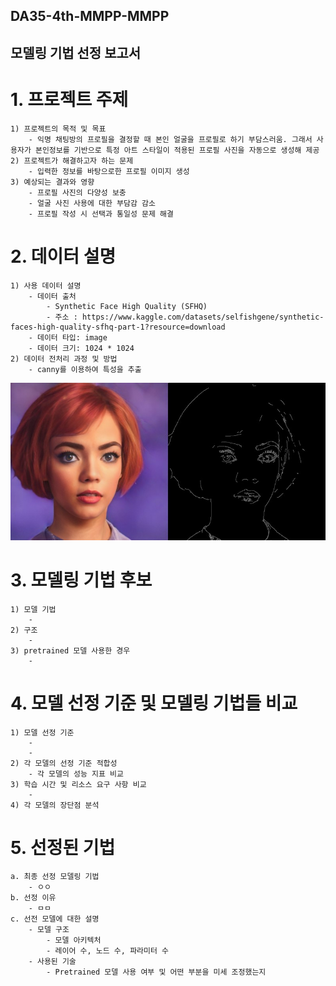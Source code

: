 ## DA35-4th-MMPP-MMPP
## 모델링 기법 선정 보고서
  
# 1. 프로젝트 주제 
    1) 프로젝트의 목적 및 목표
        - 익명 채팅방의 프로필을 결정할 때 본인 얼굴을 프로필로 하기 부담스러움. 그래서 사용자가 본인정보를 기반으로 특정 아트 스타일이 적용된 프로필 사진을 자동으로 생성해 제공
    2) 프로젝트가 해결하고자 하는 문제
        - 입력한 정보를 바탕으로한 프로필 이미지 생성
    3) 예상되는 결과와 영향
        - 프로필 사진의 다양성 보충
        - 얼굴 사진 사용에 대한 부담감 감소
        - 프로필 작성 시 선택과 통일성 문제 해결

# 2. 데이터 설명
    1) 사용 데이터 설명
        - 데이터 출처
            - Synthetic Face High Quality (SFHQ)
            - 주소 : https://www.kaggle.com/datasets/selfishgene/synthetic-faces-high-quality-sfhq-part-1?resource=download            
        - 데이터 타입: image
        - 데이터 크기: 1024 * 1024 
    2) 데이터 전처리 과정 및 방법
        - canny를 이용하여 특성을 추출
![canny.jpg](img\canny.jpg)

# 3. 모델링 기법 후보    
    1) 모델 기법
        -
    2) 구조
        -
    3) pretrained 모델 사용한 경우 
        -

# 4. 모델 선정 기준 및 모델링 기법들 비교
    1) 모델 선정 기준
        -
        -
    2) 각 모델의 선정 기준 적합성
        - 각 모델의 성능 지표 비교
    3) 학습 시간 및 리소스 요구 사항 비교
        -
    4) 각 모델의 장단점 분석

# 5. 선정된 기법
    a. 최종 선정 모델링 기법
        - ㅇㅇ
    b. 선정 이유
        - ㅁㅁ
    c. 선전 모델에 대한 설명
        - 모델 구조
            - 모델 아키텍처
            - 레이어 수, 노드 수, 파라미터 수
        - 사용된 기술
            - Pretrained 모델 사용 여부 및 어떤 부분을 미세 조정했는지